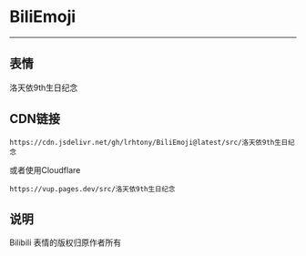 # BiliEmoji
---
## 表情
洛天依9th生日纪念
## CDN链接
```
https://cdn.jsdelivr.net/gh/lrhtony/BiliEmoji@latest/src/洛天依9th生日纪念
```
或者使用Cloudflare
```
https://vup.pages.dev/src/洛天依9th生日纪念
```
## 说明
Bilibili 表情的版权归原作者所有
